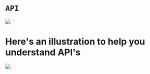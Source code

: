 # `API`
![](https://www.howtogeek.com/wp-content/uploads/2018/03/api-defined-as-application-program-interface.jpeg?height=200p&trim=2,2,2,2)
# Here's an illustration to help you understand API's
![](https://www.manutan.com/blog/medias/file_bank/Images/2019/12_D%C3%A9cembre/thumbs/863_Infographie-API-restaurant-EN-800-100.jpg)